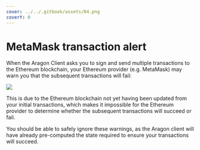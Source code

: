 ```yaml
---
cover: ../../.gitbook/assets/04.png
coverY: 0
---
```


# MetaMask transaction alert

When the Aragon Client asks you to sign and send multiple transactions to the Ethereum blockchain, your Ethereum provider (e.g. MetaMask) may warn you that the subsequent transactions will fail:&#x20;

![](https://d33v4339jhl8k0.cloudfront.net/docs/assets/5c98a4fe0428633d2cf3fcf7/images/5e31cc5804286364bc949451/file-vZiPEIBtx3.png)

This is due to the Ethereum blockchain not yet having been updated from your initial transactions, which makes it impossible for the Ethereum provider to determine whether the subsequent transactions will succeed or fail.&#x20;

You should be able to safely ignore these warnings, as the Aragon client will have already pre-computed the state required to ensure your transactions will succeed.
